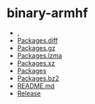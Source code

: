 binary-armhf
========================

- [.](.)
- [Packages.diff](Packages.diff)
- [Packages.gz](Packages.gz)
- [Packages.lzma](Packages.lzma)
- [Packages.xz](Packages.xz)
- [Packages](Packages)
- [Packages.bz2](Packages.bz2)
- [README.md](README.md)
- [Release](Release)
